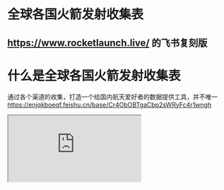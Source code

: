 # 全球各国火箭发射收集表

https://www.rocketlaunch.live/ 的飞书复刻版
---

# 什么是全球各国火箭发射收集表

通过各个渠道的收集，打造一个给国内航天爱好者的数据提供工具，并不唯一
https://enjqkboeqf.feishu.cn/base/Cr4ObOBTgaCbp2sWRyFc4r1wngh

<iframe src="https://enjqkboeqf.feishu.cn/base/Cr4ObOBTgaCbp2sWRyFc4r1wngh?from=from_copylink" class="w-full h-full"/>


---

# 收集细节

- 数据来源 https://www.rocketlaunch.live/ 与 UP自己维护些数据
- 服务依赖免费的飞书文档，稳定高效
- 数据关联清晰，发射收集表，载具，公司单位，发射基地，发射点，国家还有自定义仪表盘
- 接下来主要还是把这个文档开放出来，通过网友来更新数据
- 有兴趣的网友可以看表格中有啥疏漏，发送邮件给我 564265135@qq.com
- 如果数据量大，我自己难以整理了，我会拉人进来一起维护这个表格

---

# 为啥会做这个表格

1. 首先还是自己的爱好与一些火箭发射集锦，看了国外是有做的，比如 https://www.rocketlaunch.live/ 所以爬了一下数据
2. 也是为国内爱好者吧，方便他们获取一些航天发射数据
3. 同时也想做全做大做细，不做重复劳动
4. 国外的数据收集，比如 https://www.rocketlaunch.live/ 对国内的数据不是那么仔细与细致

# 具体数据结构

- 收集表
- 载具
- 公司单位
- 发射基地
- 发射点
- 国家
